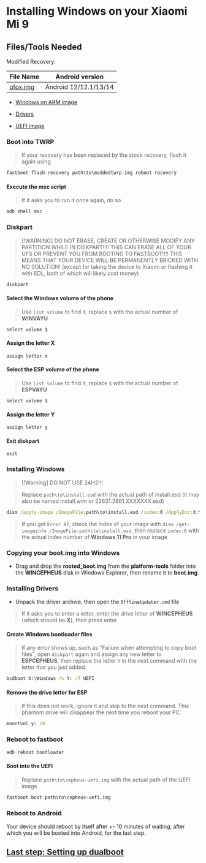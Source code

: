 # Installing Windows on your Xiaomi Mi 9

## Files/Tools Needed

Modified Recovery:

| File Name                                       | Android version |
|-------------------------------------------------|-----------------|
| [ofox.img](https://github.com/ivanvorvanin/Port-Windows-XiaoMI-9/releases/download/recovery/ofox.img) | Android 12/12.1/13/14 |

- [Windows on ARM image](https://arkt-7.github.io/woawin/)

- [Drivers](https://github.com/qaz6750/XiaoMi9-Drivers/releases/latest)

- [UEFI image](https://github.com/qaz6750/XiaoMi9-Drivers/releases/latest)

### Boot into TWRP
>
> If your recovery has been replaced by the stock recovery, flash it again using

```cmd
fastboot flash recovery path\to\moddedtwrp.img reboot recovery
```

#### Execute the msc script
>
> If it asks you to run it once again, do so

```cmd
adb shell msc
```

### Diskpart
>
> [!WARNING]
> DO NOT ERASE, CREATE OR OTHERWISE MODIFY ANY PARTITION WHILE IN DISKPART!!!! THIS CAN ERASE ALL OF YOUR UFS OR PREVENT YOU FROM BOOTING TO FASTBOOT!!!! THIS MEANS THAT YOUR DEVICE WILL BE PERMANENTLY BRICKED WITH NO SOLUTION! (except for taking the device to Xiaomi or flashing it with EDL, both of which will likely cost money)

```cmd
diskpart
```

#### Select the Windows volume of the phone
>
> Use `list volume` to find it, replace `$` with the actual number of **WINVAYU**

```diskpart
select volume $
```

#### Assign the letter X

```diskpart
assign letter x
```

#### Select the ESP volume of the phone
>
> Use `list volume` to find it, replace `$` with the actual number of **ESPVAYU**
```diskpart
select volume $
```

#### Assign the letter Y

```diskpart
assign letter y
```

#### Exit diskpart

```diskpart
exit
```

### Installing Windows
>
> [!Warning]
> DO NOT USE 24H2!!!

> Replace `path\to\install.esd` with the actual path of install.esd (it may also be named install.wim or 22631.2861.XXXXXXX.esd)

```cmd
dism /apply-image /ImageFile:path\to\install.esd /index:6 /ApplyDir:X:\
```

> If you get `Error 87`, check the index of your image with `dism /get-imageinfo /ImageFile:path\to\install.esd`, then replace `index:6` with the actual index number of **Windows 11 Pro** in your image

### Copying your boot.img into Windows

- Drag and drop the **rooted_boot.img** from the **platform-tools** folder into the **WINCEPHEUS** disk in Windows Explorer, then rename it to **boot.img**.

### Installing Drivers

- Unpack the driver archive, then open the `OfflineUpdater.cmd` file

> If it asks you to enter a letter, enter the drive letter of **WINCEPHEUS** (which should be **X**), then press enter

#### Create Windows bootloader files
>
> If any error shows up, such as "Failure when attempting to copy boot files", open `diskpart` again and assign any new letter to **ESPCEPHEUS**, then replace the letter `Y` in the next command with the letter that you just added.

```cmd
bcdboot X:\Windows /s Y: /f UEFI
```

#### Remove the drive letter for ESP
>
> If this does not work, ignore it and skip to the next command. This phantom drive will disappear the next time you reboot your PC.

```cmd
mountvol y: /d
```

### Reboot to fastboot

```cmd
adb reboot bootloader
```

#### Boot into the UEFI
>
> Replace `path\to\cepheus-uefi.img` with the actual path of the UEFI image

```cmd
fastboot boot path\to\cepheus-uefi.img
```

### Reboot to Android
Your device should reboot by itself after +- 10 minutes of waiting, after which you will be booted into Android, for the last step.

## [Last step: Setting up dualboot](4-dualboot.md)
